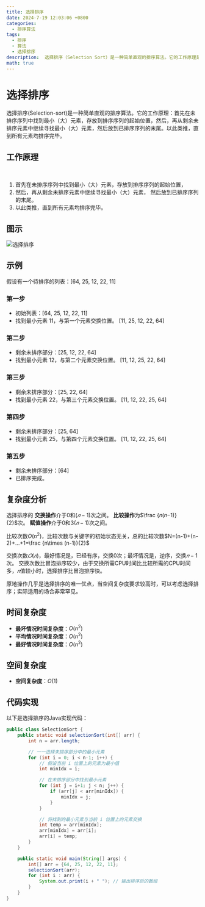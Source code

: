 ```yaml
---
title: 选择排序
date: 2024-7-19 12:03:06 +0800
categories:
  - 排序算法
tags:
  - 排序
  - 算法
  - 选择排序
description:  选择排序（Selection Sort）是一种简单直观的排序算法。它的工作原理是不断地从未排序的部分中选择最小（或最大）的元素，将其放到已排序部分的末尾，直到整个列表有序。
math: true
---
```


# 选择排序

选择排序(Selection-sort)是一种简单直观的排序算法。它的工作原理：首先在未排序序列中找到最小（大）元素，存放到排序序列的起始位置，然后，再从剩余未排序元素中继续寻找最小（大）元素，然后放到已排序序列的末尾。以此类推，直到所有元素均排序完毕。

## 工作原理
   

1. 首先在未排序序列中找到最小（大）元素，存放到排序序列的起始位置，
2. 然后，再从剩余未排序元素中继续寻找最小（大）元素， 然后放到已排序序列的末尾。
4. 以此类推，直到所有元素均排序完毕。

## 图示

![选择排序](https://rd-wang.github.io/assets/img/sort/选择排序.gif)

## 示例 
假设有一个待排序的列表：[64, 25, 12, 22, 11]

### 第一步 
- 初始列表：[64, 25, 12, 22, 11] 
- 找到最小元素 11，与第一个元素交换位置。
[11, 25, 12, 22, 64]

### 第二步

- 剩余未排序部分：[25, 12, 22, 64]
- 找到最小元素 12，与第二个元素交换位置。
[11, 12, 25, 22, 64]

### 第三步

- 剩余未排序部分：[25, 22, 64]
- 找到最小元素 22，与第三个元素交换位置。
[11, 12, 22, 25, 64]


### 第四步

- 剩余未排序部分：[25, 64]
- 找到最小元素 25，与第四个元素交换位置。
[11, 12, 22, 25, 64]

### 第五步

- 剩余未排序部分：[64]
- 已排序完成。

## 复杂度分析

选择排序的
**交换操作**介于$0$和$(𝑛−1)$次之间。
**比较操作**为$\frac {𝑛(𝑛−1)}{2}$次。
**赋值操作**介于$0$和$3(𝑛−1)$次之间。

  
比较次数$O(n^{2})$，比较次数与关键字的初始状态无关，总的比较次数$N=(n-1)+(n-2)+...+1=\frac {n\times (n-1)}{2}$

交换次数$𝑂(𝑛)$，最好情况是，已经有序，交换0次；最坏情况是，逆序，交换$𝑛−1$次。
交换次数比冒泡排序较少，由于交换所需CPU时间比比较所需的CPU时间多，$𝑛$值较小时，选择排序比冒泡排序快。

原地操作几乎是选择排序的唯一优点，当空间复杂度要求较高时，可以考虑选择排序；实际适用的场合非常罕见。

## 时间复杂度
- **最坏情况时间复杂度**：$O(n^2)$
- **平均情况时间复杂度**：$O(n^2)$
- **最好情况时间复杂度**：$O(n^2)$

## 空间复杂度
- **空间复杂度**：$O(1)$

## 代码实现

以下是选择排序的Java实现代码：

```java
public class SelectionSort {
    public static void selectionSort(int[] arr) {
        int n = arr.length;

        // 一一选择未排序部分中的最小元素
        for (int i = 0; i < n-1; i++) {
            // 假设当前 i 位置上的元素为最小值
            int minIdx = i;

            // 在未排序部分中找到最小元素
            for (int j = i+1; j < n; j++) {
                if (arr[j] < arr[minIdx]) {
                    minIdx = j;
                }
            }

            // 将找到的最小元素与当前 i 位置上的元素交换
            int temp = arr[minIdx];
            arr[minIdx] = arr[i];
            arr[i] = temp;
        }
    }

    public static void main(String[] args) {
        int[] arr = {64, 25, 12, 22, 11};
        selectionSort(arr); 
        for (int i : arr) {
            System.out.print(i + " "); // 输出排序后的数组
        }
    }
}


```

